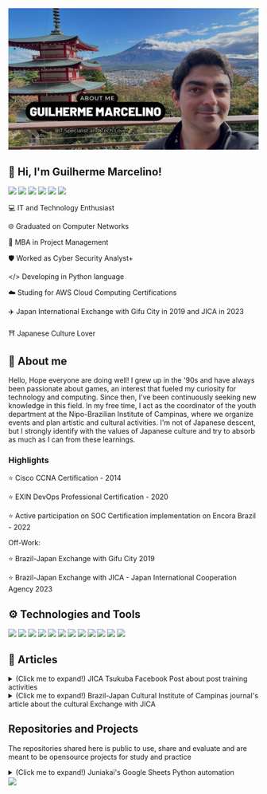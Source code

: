 <img src="https://github.com/Snawmk/Snawmk/blob/main/Guilherme%20Marcelino%20Banner.png?raw=true" alt="Gui MK GitHub README header image">

## 👋 Hi, I'm Guilherme Marcelino! 
<p>
  <a href="https://www.linkedin.com/in/guilherme-marcelino-21681860"><img src="https://img.shields.io/badge/linkedin-%230077B5.svg?&style=for-the-badge&logo=linkedin&logoColor=white" height=25></a>
  <a href="mailto:gui.aumarcelino@gmail.com"><img src="https://img.shields.io/badge/gmail-white.svg?&style=for-the-badge&logo=gmail" height=25></a>
  <a href="https://www.instagram.com/gui.mk/"><img src="https://img.shields.io/badge/instagram-%23E4405F.svg?&style=for-the-badge&logo=instagram&logoColor=white" height=25></a>
  <a href="https://www.facebook.com/gui.aumarcelino"><img src="https://img.shields.io/badge/facebook-blue.svg?&style=for-the-badge&logo=facebook&logoColor=white" height=25></a>
  <a href="https://www.youtube.com/channel/UCvKwsgLVjKJWofRZz_kGYyg"><img src="https://img.shields.io/badge/youtube-red.svg?&style=for-the-badge&logo=youtube&logoColor=white" height=25></a>
  <a href="https://wa.me/5519983199493"><img src="https://img.shields.io/badge/whatsapp-%8A2BE2.svg?&style=for-the-badge&logo=whatsapp&logoColor=darkgreen" height=25></a>
</p>

💻 IT and Technology Enthusiast

🌐 Graduated on Computer Networks 

📄 MBA in Project Management 

🛡️ Worked as Cyber Security Analyst+

</> Developing in Python language

☁️ Studing for AWS Cloud Computing Certifications

✈️ Japan International Exchange with Gifu City in 2019 and JICA in 2023

⛩️ Japanese Culture Lover

## 🙂 About me

Hello, Hope everyone are doing well!
I grew up in the '90s and have always been passionate about games, an interest that fueled my curiosity for technology and computing. Since then, I've been continuously seeking new knowledge in this field. In my free time, I act as the coordinator of the youth department at the Nipo-Brazilian Institute of Campinas, where we organize events and plan artistic and cultural activities. I'm not of Japanese descent, but I strongly identify with the values of Japanese culture and try to absorb as much as I can from these learnings.

### Highlights

⭐ Cisco CCNA Certification - 2014

⭐ EXIN DevOps Professional Certification - 2020

⭐ Active participation on SOC Certification implementation on Encora Brazil - 2022

Off-Work: 

⭐ Brazil-Japan Exchange with Gifu City 2019

⭐ Brazil-Japan Exchange with JICA - Japan International Cooperation Agency 2023


## ⚙️ Technologies and Tools

![](https://img.shields.io/badge/OS-Linux-informational?style=flat&logo=linux&logoColor=white&color=green)
![](https://img.shields.io/badge/OS-Windows-informational?style=flat&logo=windows&logoColor=white&color=green)
![](https://img.shields.io/badge/OS-MacOS-informational?style=flat&logo=macos&logoColor=white&color=green)
![](https://img.shields.io/badge/Code-Python-informational?style=flat&logo=python&logoColor=white&color=darkblue)
![](https://img.shields.io/badge/Network-Cisco-informational?style=flat&logo=cisco&logoColor=white&color=darkgreen)
![](https://img.shields.io/badge/Tools-Docker-informational?style=flat&logo=docker&logoColor=white&color=purple)
![](https://img.shields.io/badge/Cloud-AWS-informational?style=flat&logo=amazonwebservices&logoColor=white&color=orange)
![](https://img.shields.io/badge/Security-Splunk-informational?style=flat&logo=splunk&logoColor=white&color=darkred)
![](https://img.shields.io/badge/Security-IBM%QRADAR-informational?style=flat&&color=darkred)
![](https://img.shields.io/badge/Security-CrowdStrike-informational?style=flat&&color=darkred)
![](https://img.shields.io/badge/Security-Trellix-informational?style=flat&logo=mcafee&logoColor=white&color=darkred)
![](https://img.shields.io/badge/Security-Nessus-informational?style=flat&color=darkred)



## 📰 Articles

<details>
  <summary>(Click me to expand!) JICA Tsukuba Facebook Post about post training activities</summary>
  <a href="https://www.facebook.com/gui.aumarcelino/posts/pfbid02x3asBhJK3fUXxs1RSn6BNnxsrfL1Zuzey31QKXB4SBb3JkeSs3UGNhVkCcSV4ZeWl" target="_blank" rel="noopener noreferrer"><img src="https://github.com/Snawmk/Snawmk/blob/main/fb.png?raw=true" alt="JICA Facebook"></a>
</details>

<details>
  <summary>(Click me to expand!) Brazil-Japan Cultural Institute of Campinas journal's article about the cultural Exchange with JICA</summary>
  <a href="https://drive.google.com/file/d/1JWG8TolYMVabOwbMd7Xvq18f6Uhe_TWA/view?pli=1" target="_blank" rel="noopener noreferrer"><img src="https://github.com/Snawmk/Snawmk/blob/main/nipoagora.png?raw=true" alt="'Nipo Agora' journal May 2024"></a>
</details>


## Repositories and Projects

The repositories shared here is public to use, share and evaluate and are meant to be opensource projects for study and practice

<details>
 <summary>(Click me to expand!) Juniakai's Google Sheets Python automation </summary>
  <img src="https://github.com/Snawmk/Juniakai/blob/main/juniakai.png?raw=true" alt="Juniakai Group">
  
  Juniakai is the youth group of the Youth Department at the Japan-Brazil Institute of Campinas.
  
  To assist in the management activities of the Juniakai youth group, we use a Google spreadsheet to track important information such as the **attendance** of the youth at meetings, payment of **membership fees**, and **registration** of their personal data. Additionally, other important information is stored there, such as financial control, cash inflows and outflows, and a record of how much the group owes to Nipo monthly.
  
  To manage this information, we use Google Sheets to facilitate collaboration among the people involved, as its use is similar to the well-known Microsoft Excel and it can be easily shared for simultaneous integration and collaboration, requiring only a GMAIL account.
  
  Weekly, we need to manually update the spreadsheet with some information, such as new youth registrations and tracking the attendees of the day. This project aims to ease the administrator's workload by automating some tasks and ensuring that the control is consistent automatically.
  
  For this, some needs were outlined:
  
  - Verify if all youth marked as ACTIVE in the spreadsheet are attending Juniakai meetings on Sundays and identify who is not complying with this rule.
  - Identify upcoming birthdays.
  - Automatically mark as “debt” those who have not paid the previous month's membership fee.
  - Automatically fill in the total amount due each month to be paid to Nipo regarding the membership fees.
  - Check if the Juniakai group includes all who should be members.
  
  To meet these specific needs, we developed some Python scripts to automate these processes, and some outputs from these scripts are written directly into the Juniakai spreadsheet and send informational messages on DISCORD or Whatsapp using third-party APIs. These codes are stored in a version control repository on Github. Additionally, to effectively run the Python codes firstly we created a free tier virtual machine with one year of validity on Amazon AWS. Now, the codes are running in Amazon Lambda.
</details>

<img align="center" src="https://github-readme-stats.vercel.app/api/top-langs/?username=snawmk&theme=dark" />

<!--
**Snawmk/Snawmk** is a ✨ _special_ ✨ repository because its `README.md` (this file) appears on your GitHub profile.

Here are some ideas to get you started:

- 🔭 I’m currently working on ...
- 🌱 I’m currently learning ...
- 👯 I’m looking to collaborate on ...
- 🤔 I’m looking for help with ...
- 💬 Ask me about ...
- 📫 How to reach me: ...
- 😄 Pronouns: ...
- ⚡ Fun fact: ...
-->
